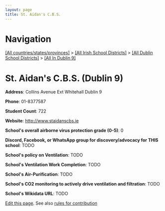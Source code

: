 ```yaml
---
layout: page
title: St. Aidan's C.B.S.
---
```

# Navigation

[[All countries/states/provinces]](../../../..) > [[All Irish School Districts]](../../..) > [[All Dublin School Districts]](../..) > [[All In Dublin 9]](..)

# St. Aidan's C.B.S. (Dublin 9)

**Address**: Collins Avenue Ext Whitehall Dublin 9

**Phone**: 01-8377587

**Student Count**: 722

**Website**: <http://www.staidanscbs.ie>

**School's overall airborne virus protection grade (0-5)**: 0

**Discord, Facebook, or WhatsApp group for discovery/advocacy for THIS school**: TODO

**School's policy on Ventilation**: TODO

**School's Ventilation Work Completion**: TODO

**School's Air-Purification**: TODO

**School's CO2 monitoring to actively drive ventilation and filtration**: TODO

**School's Wikidata URL**: TODO


[Edit this page](https://github.com/ventilate-schools/Ireland/edit/main/./Dublin_9/St._Aidan's_C.B.S..md). See also [rules for contribution](../../../contribution-rules/)